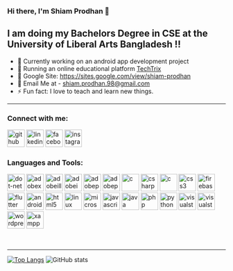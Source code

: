 ### Hi there, I'm Shiam Prodhan 👋

## I am doing my Bachelors Degree in CSE at the University of Liberal Arts Bangladesh !!

- 🔭 Currently working on an android app development project
- 🌱 Running an online educational platform [TechTrix][techtrix]
- 👯 Google Site: https://sites.google.com/view/shiam-prodhan
- 🥅 Email Me at - shiam.prodhan.98@gmail.com
- ⚡ Fun fact: I love to teach and learn new things.
---
### Connect with me:

[<img src='https://cdn.jsdelivr.net/npm/simple-icons@3.0.1/icons/github.svg' alt='github' height='40'>](https://github.com/Shiam-Prodhan)  [<img src='https://cdn.jsdelivr.net/npm/simple-icons@3.0.1/icons/linkedin.svg' alt='linkedin' height='40'>](https://www.linkedin.com/in/shiam-prodhan-270498/)  [<img src='https://cdn.jsdelivr.net/npm/simple-icons@3.0.1/icons/facebook.svg' alt='facebook' height='40'>](https://www.facebook.com/Shiam.Prodhan.3)  [<img src='https://cdn.jsdelivr.net/npm/simple-icons@3.0.1/icons/instagram.svg' alt='instagram' height='40'>](https://www.instagram.com/mr_prodhan_/)  

### Languages and Tools:

[<img src='https://cdn.jsdelivr.net/npm/simple-icons@3.0.1/icons/dot-net.svg' alt='dot-net' height='40'>](https://dotnet.microsoft.com/)  [<img src='https://cdn.jsdelivr.net/npm/simple-icons@3.0.1/icons/adobexd.svg' alt='adobexd' height='40'>](https://www.adobe.com/products/xd.html)  [<img src='https://cdn.jsdelivr.net/npm/simple-icons@3.0.1/icons/adobeillustrator.svg' alt='adobeillustrator' height='40'>](https://www.adobe.com/products/illustrator/free-trial-download.html)  [<img src='https://cdn.jsdelivr.net/npm/simple-icons@3.0.1/icons/adobeindesign.svg' alt='adobeindesign' height='40'>](https://www.adobe.com/products/indesign/free-trial-download.html)  [<img src='https://cdn.jsdelivr.net/npm/simple-icons@3.0.1/icons/adobephotoshop.svg' alt='adobephotoshop' height='40'>](https://www.adobe.com/products/photoshop.html)  [<img src='https://cdn.jsdelivr.net/npm/simple-icons@3.0.1/icons/adobepremierepro.svg' alt='adobepremierepro' height='40'>](https://www.adobe.com/products/premiere/free-trial-download.html)  [<img src='https://cdn.jsdelivr.net/npm/simple-icons@3.0.1/icons/c.svg' alt='c' height='40'>](https://en.wikipedia.org/wiki/C_(programming_language))  [<img src='https://cdn.jsdelivr.net/npm/simple-icons@3.0.1/icons/csharp.svg' alt='csharp' height='40'>](https://en.wikipedia.org/wiki/C_Sharp_(programming_language))  [<img src='https://cdn.jsdelivr.net/npm/simple-icons@3.0.1/icons/c.svg' alt='c' height='40'>](https://en.wikipedia.org/wiki/C%2B%2B)  [<img src='https://cdn.jsdelivr.net/npm/simple-icons@3.0.1/icons/css3.svg' alt='css3' height='40'>](https://en.wikipedia.org/wiki/CSS)  [<img src='https://cdn.jsdelivr.net/npm/simple-icons@3.0.1/icons/firebase.svg' alt='firebase' height='40'>](https://firebase.google.com/?gclid=Cj0KCQjw8eOLBhC1ARIsAOzx5cEw9iGuKbCv7JwP732qdpE0A4MW9Oi4q_TkfEVg648beEc_taYqWmUaAhK8EALw_wcB&gclsrc=aw.ds)  [<img src='https://cdn.jsdelivr.net/npm/simple-icons@3.0.1/icons/flutter.svg' alt='flutter' height='40'>](https://flutter.dev/?gclid=Cj0KCQjw8eOLBhC1ARIsAOzx5cEo5-FpHOrHxpZ2Sm59KNW5AlPtJJCPGI-iG_8nNtfIwy9czblVXA0aAs53EALw_wcB&gclsrc=aw.ds)  [<img src='https://cdn.jsdelivr.net/npm/simple-icons@3.0.1/icons/androidstudio.svg' alt='androidstudio' height='40'>](https://developer.android.com/studio?gclid=Cj0KCQjw8eOLBhC1ARIsAOzx5cFwOzD6KTnt3I8KroKbSm-wFcVCWikf4ExlbTyfylVaof_SsYqTrt4aAu7rEALw_wcB&gclsrc=aw.ds)  [<img src='https://cdn.jsdelivr.net/npm/simple-icons@3.0.1/icons/html5.svg' alt='html5' height='40'>](https://en.wikipedia.org/wiki/HTML#:~:text=The%20HyperText%20Markup%20Language%2C%20or,scripting%20languages%20such%20as%20JavaScript.&text=HTML%20elements%20are%20the%20building%20blocks%20of%20HTML%20pages.)  [<img src='https://cdn.jsdelivr.net/npm/simple-icons@3.0.1/icons/linux.svg' alt='linux' height='40'>](https://www.linux.org/)  [<img src='https://cdn.jsdelivr.net/npm/simple-icons@3.0.1/icons/microsoftoffice.svg' alt='microsoftoffice' height='40'>](https://www.office.com/)  [<img src='https://cdn.jsdelivr.net/npm/simple-icons@3.0.1/icons/javascript.svg' alt='javascript' height='40'>](https://en.wikipedia.org/wiki/JavaScript)  [<img src='https://cdn.jsdelivr.net/npm/simple-icons@3.0.1/icons/java.svg' alt='java' height='40'>](https://www.java.com/en/)  [<img src='https://cdn.jsdelivr.net/npm/simple-icons@3.0.1/icons/php.svg' alt='php' height='40'>](https://www.php.net/)  [<img src='https://cdn.jsdelivr.net/npm/simple-icons@3.0.1/icons/python.svg' alt='python' height='40'>](https://www.python.org/)  [<img src='https://cdn.jsdelivr.net/npm/simple-icons@3.0.1/icons/visualstudio.svg' alt='visualstudio' height='40'>](https://visualstudio.microsoft.com/)  [<img src='https://cdn.jsdelivr.net/npm/simple-icons@3.0.1/icons/visualstudiocode.svg' alt='visualstudiocode' height='40'>](https://code.visualstudio.com/)  [<img src='https://cdn.jsdelivr.net/npm/simple-icons@3.0.1/icons/wordpress.svg' alt='wordpress' height='40'>](https://wordpress.com/create/?aff=15767&cid=1654213&cmp_id=11549382845&adg_id=111353876614&kwd=wordpress&device=c)  [<img src='https://cdn.jsdelivr.net/npm/simple-icons@3.0.1/icons/xampp.svg' alt='xampp' height='40'>](https://www.apachefriends.org/index.html)  

<br />

---

[![Top Langs](https://github-readme-stats.vercel.app/api/top-langs/?username=Shiam-Prodhan)](https://github.com/anuraghazra/github-readme-stats)             ![GitHub stats](https://github-readme-stats.vercel.app/api?username=Shiam-Prodhan&show_icons=true)  


[instagram]: https://www.instagram.com/mr_prodhan_/
[linkedin]: https://www.linkedin.com/in/shiam-prodhan-270498/
[techtrix]: https://mrpordhansweb.com
[facebook]: https://facebook.com/shiam.prodhan.3
